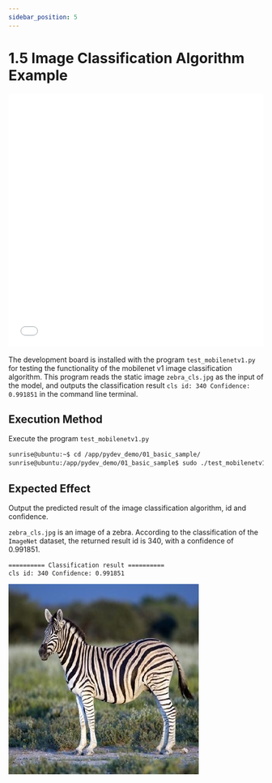 ```yaml
---
sidebar_position: 5
---
```

# 1.5 Image Classification Algorithm Example

<iframe src="//player.bilibili.com/player.html?aid=700903305&bvid=BV1rm4y1E73q&cid=1196558179&page=17" scrolling="no" border="0" frameborder="no" framespacing="0" width="100%" height="500" allowfullscreen="true"> </iframe>

The development board is installed with the program `test_mobilenetv1.py` for testing the functionality of the mobilenet v1 image classification algorithm. This program reads the static image `zebra_cls.jpg` as the input of the model, and outputs the classification result `cls id: 340 Confidence: 0.991851` in the command line terminal.


## Execution Method
Execute the program `test_mobilenetv1.py`

  ```bash
  sunrise@ubuntu:~$ cd /app/pydev_demo/01_basic_sample/
  sunrise@ubuntu:/app/pydev_demo/01_basic_sample$ sudo ./test_mobilenetv1.py
  ```

## Expected Effect
Output the predicted result of the image classification algorithm, id and confidence.

`zebra_cls.jpg` is an image of a zebra. According to the classification of the `ImageNet` dataset, the returned result id is 340, with a confidence of 0.991851.

```shell
========== Classification result ==========
cls id: 340 Confidence: 0.991851
```

![zebra_cls](./image/classification/zebra_cls.jpg)